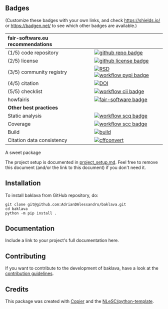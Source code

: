 ## Badges

(Customize these badges with your own links, and check https://shields.io/ or https://badgen.net/ to see which other badges are available.)

| fair-software.eu recommendations | |
| :-- | :--  |
| (1/5) code repository              | [![github repo badge](https://img.shields.io/badge/github-repo-000.svg?logo=github&labelColor=gray&color=blue)](https://github.com/AdrianDAlessandro/baklava) |
| (2/5) license                      | [![github license badge](https://img.shields.io/github/license/AdrianDAlessandro/baklava)](https://github.com/AdrianDAlessandro/baklava) |
| (3/5) community registry           | [![RSD](https://img.shields.io/badge/rsd-baklava-00a3e3.svg)](https://www.research-software.nl/software/baklava) [![workflow pypi badge](https://img.shields.io/pypi/v/baklava.svg?colorB=blue)](https://pypi.python.org/project/baklava/) |
| (4/5) citation                     | [![DOI](https://zenodo.org/badge/DOI/<replace-with-created-DOI>.svg)](https://doi.org/<replace-with-created-DOI>)|
| (5/5) checklist                    | [![workflow cii badge](https://bestpractices.coreinfrastructure.org/projects/<replace-with-created-project-identifier>/badge)](https://bestpractices.coreinfrastructure.org/projects/<replace-with-created-project-identifier>) |
| howfairis                          | [![fair-software badge](https://img.shields.io/badge/fair--software.eu-%E2%97%8F%20%20%E2%97%8F%20%20%E2%97%8F%20%20%E2%97%8F%20%20%E2%97%8B-yellow)](https://fair-software.eu) |
| **Other best practices**           | &nbsp; |
| Static analysis                    | [![workflow scq badge](https://sonarcloud.io/api/project_badges/measure?project=AdrianDAlessandro_baklava&metric=alert_status)](https://sonarcloud.io/dashboard?id=AdrianDAlessandro_baklava) |
| Coverage                           | [![workflow scc badge](https://sonarcloud.io/api/project_badges/measure?project=AdrianDAlessandro_baklava&metric=coverage)](https://sonarcloud.io/dashboard?id=AdrianDAlessandro_baklava) || Documentation                      | [![Documentation Status](https://readthedocs.org/projects/baklava/badge/?version=latest)](https://baklava.readthedocs.io/en/latest/?badge=latest) || **GitHub Actions**                 | &nbsp; |
| Build                              | [![build](https://github.com/AdrianDAlessandro/baklava/actions/workflows/build.yml/badge.svg)](https://github.com/AdrianDAlessandro/baklava/actions/workflows/build.yml) |
| Citation data consistency          | [![cffconvert](https://github.com/AdrianDAlessandro/baklava/actions/workflows/cffconvert.yml/badge.svg)](https://github.com/AdrianDAlessandro/baklava/actions/workflows/cffconvert.yml) || SonarCloud                         | [![sonarcloud](https://github.com/AdrianDAlessandro/baklava/actions/workflows/sonarcloud.yml/badge.svg)](https://github.com/AdrianDAlessandro/baklava/actions/workflows/sonarcloud.yml) || Link checker              | [![link-check](https://github.com/AdrianDAlessandro/baklava/actions/workflows/link-check.yml/badge.svg)](https://github.com/AdrianDAlessandro/baklava/actions/workflows/link-check.yml) |## How to use baklava

A sweet package

The project setup is documented in [project_setup.md](project_setup.md). Feel free to remove this document (and/or the link to this document) if you don't need it.

## Installation

To install baklava from GitHub repository, do:

```console
git clone git@github.com:AdrianDAlessandro/baklava.git
cd baklava
python -m pip install .
```

## Documentation

Include a link to your project's full documentation here.

## Contributing

If you want to contribute to the development of baklava,
have a look at the [contribution guidelines](CONTRIBUTING.md).

## Credits

This package was created with [Copier](https://github.com/copier-org/copier) and the [NLeSC/python-template](https://github.com/NLeSC/python-template).
